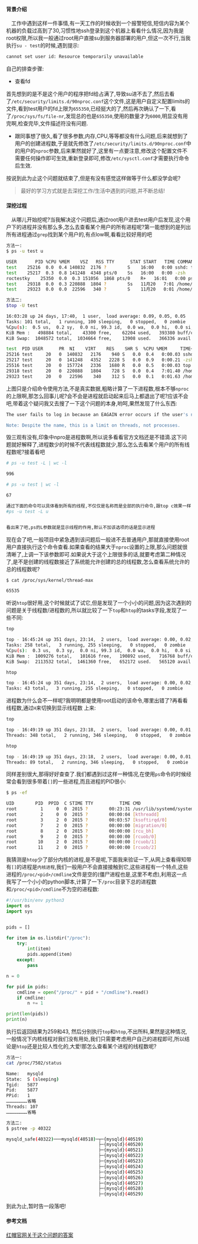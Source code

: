 #### 背景介绍

&emsp;工作中遇到这样一件事情,有一天工作的时候收到一个报警短信,短信内容为某个机器的负载过高到了30,习惯性地ssh登录到这个机器上看看什么情况,因为我是root权限,所以我一般通过root用户直接su到服务器部署的用户,但这一次不行,当我执行`su - test`的时候,遇到提示:

```bash
cannot set user id: Resource temporarily unavailable
```

自己的排查步骤:

* 查看fd

首先想到的是不是这个用户的程序把fd给占满了,导致su进不去了,然后去看了`/etc/security/limits.d/90nproc.conf`这个文件,这是用户自定义配置limits的文件,看到test用户的fd上限为`655350`,已经挺大的了,然后再次确认了一下,看了`/proc/sys/fs/file-nr`,发现总的也是`655350`,使用的数量才为`6000`,明显没有用完啊,检查完毕,文件描述符没有问题.

* 跟同事想了很久,看了很多参数,内存,CPU,等等都没有什么问题,后来就想到了用户的创建进程数,于是就先修改了`/etc/security/limits.d/90nproc.conf`中的用户的`nproc`参数,后来果然就好了,这里有一点要注意,修改这个配置文件不需要任何操作即可生效,重新登录即可,修改`/etc/sysctl.conf`才需要执行命令后生效.

按说到此为止这个问题就结束了,但是有没有感觉这样做等于什么都没学会呢?

> 最好的学习方式就是去深挖工作/生活中遇到的问题,并不断总结!

#### 深挖过程

&emsp;从哪儿开始挖呢?当我解决这个问题后,通过root用户进去test用户后发现,这个用户下的进程并没有那么多,怎么去查看某个用户的所有进程呢?第一能想到的是列出所有进程通过`grep`找到某个用户的,有点low啊,看看比较好用的吧

```bash
方法一:
$ ps -u test u

USER       PID %CPU %MEM    VSZ   RSS TTY      STAT START   TIME COMMAND
test    25216  0.0  0.4 140832  2176 ?        S    16:00   0:00 sshd: test@pts/0
test    25217  0.3  0.8 141248  4348 pts/0    Ss   16:00   0:00 -zsh
roctestky    25350  0.0  0.3 151056  1868 pts/0    R+   16:01   0:00 ps -u test u
test    29318  0.0  0.3 220888  1804 ?        Ss   11月20   7:01 /home/test/supervisor/bin/python2 /home/test/supervisor/bin/supervisord -c /hom
test    29323  0.0  0.0  22596   340 ?        S    11月20   0:01 /home/test/shadowsocks/ss-local -c /home/test/shadowsocks/etc/shadowsocks.json

方法二:
$top -U test

16:03:28 up 24 days, 17:40,  1 user,  load average: 0.09, 0.05, 0.05
Tasks: 101 total,   1 running, 100 sleeping,   0 stopped,   0 zombie
%Cpu(s):  0.5 us,  0.2 sy,  0.0 ni, 99.3 id,  0.0 wa,  0.0 hi,  0.0 si,  0.0 st
KiB Mem :   498884 total,    43300 free,    62204 used,   393380 buff/cache
KiB Swap:  1048572 total,  1034664 free,    13908 used.   366336 avail Mem

test  PID USER      PR  NI    VIRT    RES    SHR S  %CPU %MEM     TIME+ COMMAND
25216 test     20   0  140832   2176    940 S   0.0  0.4   0:00.03 sshd: test@pts/0
25217 test     20   0  141248   4352   2228 S   0.0  0.9   0:00.21 -zsh
25516 test     20   0  157724   2336   1680 R   0.0  0.5   0:00.03 top -U test
29318 test     20   0  220888   1804    728 S   0.0  0.4   7:01.40 /home/test/supervisor/bin/python2 /home/test/supervisor/bin/supervisord -c /+
29323 test     20   0   22596    340    312 S   0.0  0.1   0:01.63 /home/test/shadowsocks/ss-local -c /home/test/s

```

上图只是介绍命令使用方法,不是真实数据,粗略计算了一下进程数,根本不够`nproc`的上限啊,那怎么回事儿呢?会不会是进程就启动起来后马上都退出了呢?应该不会吧,带着这个疑问我又去搜了一下这个问题的本身,哟呵,果然发现了什么东西:

```bash
The user fails to log in because an EAGAIN error occurs if the user's number of executing threads has reached the nproc resource limit.

Note: Despite the name, this is a limit on threads, not processes.

```

毁三观有没有,印象中npro是进程数啊,所以说多看看官方文档还是不错滴.这下问题就好解释了,进程数少的时候不代表线程数就少,那么怎么去看某个用户的所有线程数呢?接着看吧

```bash
# ps -u test -L | wc -l

996

# ps -u test | wc -l

67

通过下面的命令可以具体看到所有的线程,不仅仅是名称而是全部的执行命令,跟top c效果一样
#ps -u test -L u   


看出来了吧,ps的L参数就是显示线程的作用,默认不加该选项的话是显示进程
```

现在会了吧,一般项目中紧急遇到该问题后一般进不去普通用户,那就直接使用root用户直接执行这个命令查看.如果查看的结果大于`nproc`设置的上限,那么问题就很清晰了,上调一下该参数即可.如果说大于这个上限很多的话,就要考虑第二种情况了,是不是创建的线程数接近了系统能允许创建的总的线程数,怎么查看系统允许的总的线程数呢?

```bash
$ cat /proc/sys/kernel/thread-max

65535

```

听说`htop`很好用,这个时候就试了试它,但是发现了一个小小的问题,因为这次遇到的问题是关于线程数/进程数的,所以就比较了一下`top`和`htop`的tasks字段,发现了一些不同:

```bash
top

top - 16:45:24 up 351 days, 23:14,  2 users,  load average: 0.00, 0.02, 0.05
Tasks: 258 total,   3 running, 255 sleeping,   0 stopped,   0 zombie
%Cpu(s):  0.3 us,  0.3 sy,  0.0 ni, 99.3 id,  0.0 wa,  0.0 hi,  0.0 si,  0.0 st
KiB Mem :  1009276 total,   101616 free,   190892 used,   716768 buff/cache
KiB Swap:  2113532 total,  1461360 free,   652172 used.   565120 avail Mem

htop

top - 16:45:24 up 351 days, 23:14,  2 users,  load average: 0.00, 0.02, 0.05
Tasks: 43 total,   3 running, 255 sleeping,   0 stopped,   0 zombie

```

进程数为什么会不一样呢?我明明都是使用root启动的该命令,哪里出错了?再看看线程数,通过`H`来切换到显示线程数
上来:

```bash
top

top - 16:49:19 up 351 days, 23:18,  2 users,  load average: 0.00, 0.01, 0.05
Threads: 348 total,   2 running, 346 sleeping,   0 stopped,   0 zombie

htop

top - 16:49:19 up 351 days, 23:18,  2 users,  load average: 0.00, 0.01, 0.05
Threads: 89 total,   2 running, 346 sleeping,   0 stopped,   0 zombie

```

同样差别很大,那得好好查查了.我们都遇到过这样一种情况,在使用`ps`命令的时候经常会看到很多带着`[]`的一些进程,而且进程的PID很小:

```bash
$ ps -ef

UID        PID  PPID  C STIME TTY          TIME CMD
root         1     0  0  2015 ?        00:23:31 /usr/lib/systemd/systemd --system --deserialize 23
root         2     0  0  2015 ?        00:00:04 [kthreadd]
root         3     2  0  2015 ?        00:03:57 [ksoftirqd/0]
root         7     2  0  2015 ?        00:00:00 [migration/0]
root         8     2  0  2015 ?        00:00:00 [rcu_bh]
root         9     2  0  2015 ?        00:00:00 [rcuob/0]
root        10     2  0  2015 ?        00:00:00 [rcuob/1]
root        11     2  0  2015 ?        00:00:00 [rcuob/2]
```

我猜测是`htop`少了部分内核的进程,是不是呢,下面我来验证一下,从网上查看得知带有`[]`的进程是`内核进程`,我们一般用户不会直接接触到它,这些进程有一个特点,这些进程的`/proc/<pid>/cmdline`文件是空的(僵尸进程也是,这里不考虑),利用这一点我写了一个小小的python脚本,计算了一下`/proc`目录下总的进程数和`/proc/<pid>/cmdline`不为空的进程数:

```python
#!/usr/bin/env python3
import os
import sys


pids = []

for item in os.listdir("/proc"):
    try:
        int(item)
        pids.append(item)
    except:
        pass

n = 0

for pid in pids:
    cmdline = open("/proc/" + pid + "/cmdline").read()
    if cmdline:
        n += 1

print(len(pids))
print(n)

```

执行后返回结果为259和43, 然后分别执行`top`和`htop`,不出所料,果然是这种情况,一般情况下内核线程对我们没有用处,我们只需要考虑用户自己的进程即可,所以结论是`htop`还是比较人性化的,大爱!那怎么查看某个进程的线程数呢?

```bash
方法一:
cat /proc/7502/status

Name:   mysqld
State:  S (sleeping)
Tgid:   5877
Pid:    5877
PPid:   1
……………………省略
Threads: 107
……………………省略

方法二:
$ pstree -p 40322

mysqld_safe(40322)───mysqld(40518)─┬─{mysqld}(40519)
                                   ├─{mysqld}(40520)
                                   ├─{mysqld}(40521)
                                   ├─{mysqld}(40522)
                                   ├─{mysqld}(40523)
                                   ├─{mysqld}(40524)
                                   ├─{mysqld}(40525)
                                   ├─{mysqld}(40526)
                                   ├─{mysqld}(40527)
                                   ├─{mysqld}(40528)
                                   ├─{mysqld}(40529)


```


到此为止,暂时告一段落吧!


#### 参考文档

[红帽官网关于这个问题的答案](https://access.redhat.com/solutions/30316)
